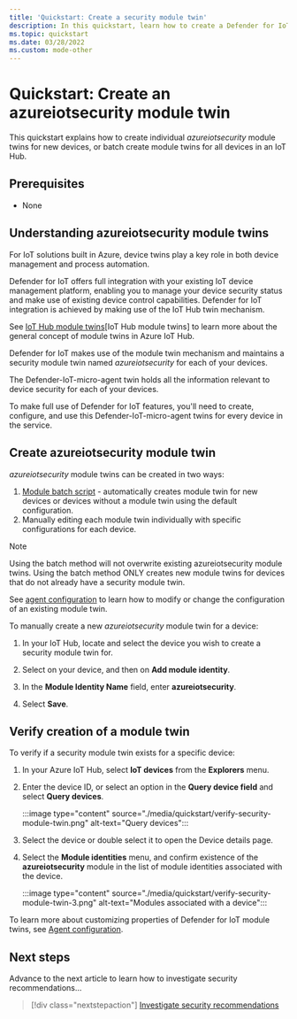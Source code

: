 ```yaml
---
title: 'Quickstart: Create a security module twin'
description: In this quickstart, learn how to create a Defender for IoT module twin for use with Microsoft Defender for IoT.
ms.topic: quickstart
ms.date: 03/28/2022
ms.custom: mode-other
---
```


# Quickstart: Create an azureiotsecurity module twin

This quickstart explains how to create individual _azureiotsecurity_ module twins for new devices, or batch create module twins for all devices in an IoT Hub.

## Prerequisites

- None

## Understanding azureiotsecurity module twins

For IoT solutions built in Azure, device twins play a key role in both device management and process automation.

Defender for IoT offers full integration with your existing IoT device management platform, enabling you to manage your device security status and make use of existing device control capabilities. Defender for IoT integration is achieved by making use of the IoT Hub twin mechanism.

See [IoT Hub module twins](../../iot-hub/iot-hub-devguide-module-twins.md)[IoT Hub module twins] to learn more about the general concept of module twins in Azure IoT Hub.

Defender for IoT makes use of the module twin mechanism and maintains a security module twin named _azureiotsecurity_ for each of your devices.

The Defender-IoT-micro-agent twin holds all the information relevant to device security for each of your devices.

To make full use of Defender for IoT features, you'll need to create, configure, and use this Defender-IoT-micro-agent twins for every device in the service.

## Create azureiotsecurity module twin

_azureiotsecurity_ module twins can be created in two ways:

1. [Module batch script](https://aka.ms/iot-security-github-create-module) - automatically creates module twin for new devices or devices without a module twin using the default configuration.
1. Manually editing each module twin individually with specific configurations for each device.

>[!NOTE]
> Using the batch method will not overwrite existing azureiotsecurity module twins. Using the batch method ONLY creates new module twins for devices that do not already have a security module twin.

See [agent configuration](how-to-agent-configuration.md) to learn how to modify or change the configuration of an existing module twin.

To manually create a new _azureiotsecurity_ module twin for a device:

1. In your IoT Hub, locate and select the device you wish to create a security module twin for.

1. Select on your device, and then on **Add module identity**.

1. In the **Module Identity Name** field, enter **azureiotsecurity**.

1. Select **Save**.

## Verify creation of a module twin

To verify if a security module twin exists for a specific device:

1. In your Azure IoT Hub, select **IoT devices** from the **Explorers** menu.

1. Enter the device ID, or select an option in the **Query device field** and select **Query devices**.

    :::image type="content" source="./media/quickstart/verify-security-module-twin.png" alt-text="Query devices":::

1. Select the device or double select it to open the Device details page.

1. Select the **Module identities** menu, and confirm existence of the **azureiotsecurity** module in the list of module identities associated with the device.

    :::image type="content" source="./media/quickstart/verify-security-module-twin-3.png" alt-text="Modules associated with a device":::

To learn more about customizing properties of Defender for IoT module twins, see [Agent configuration](how-to-agent-configuration.md).

## Next steps

Advance to the next article to learn how to investigate security recommendations...

> [!div class="nextstepaction"]
> [Investigate security recommendations](quickstart-investigate-security-recommendations.md)
